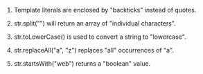 1.  Template literals are enclosed by "backticks" instead of quotes.

2.  str.split("") will return an array of "individual characters".

3.  str.toLowerCase() is used to convert a string to "lowercase".

4.  str.replaceAll("a", "z") replaces "all" occurrences of "a".

5.  str.startsWith("web") returns a "boolean" value.